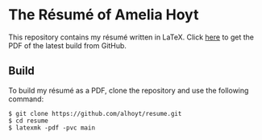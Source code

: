 # The Résumé of Amelia Hoyt

This repository contains my résumé written in LaTeX. Click [here](https://github.com/ALHoyt/resume/raw/main/main.pdf)
to get the PDF of the latest build from GitHub.

## Build

To build my résumé as a PDF, clone the repository and use the following command:

```shell
$ git clone https://github.com/alhoyt/resume.git
$ cd resume
$ latexmk -pdf -pvc main
```
